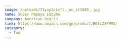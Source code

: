 ```yaml
---
image: /uploads/71yay1cixfl._ac_sl1500_.jpg
name: Super Papaya Enzyme
company: American Health
link: https://www.amazon.com/gp/product/B01LZXPMM5/
category:
  - Two
---
```

